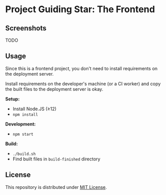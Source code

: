 # Project Guiding Star: The Frontend

## Screenshots

TODO

## Usage

Since this is a frontend project, you don't need to install requirements on the deployment server.

Install requirements on the developer's machine (or a CI worker) and copy the built files to the deployment server is okay.

**Setup:**

- Install Node.JS (≥12)
- `npm install`

**Development:**

- `npm start`

**Build:**

- `./build.sh`
- Find built files in `build-finished` directory

## License

This repository is distributed under [MIT License](LICENSE.md).